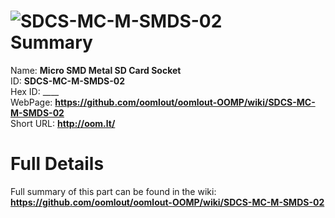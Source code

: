 
![SDCS-MC-M-SMDS-02](https://github.com/oomlout/oomlout-OOMP/blob/master/parts/SDCS-MC-M-SMDS-02/SDCS-MC-M-SMDS-02_420.jpg)   
Summary
=================
  
Name: __Micro SMD Metal SD Card Socket__    
ID: __SDCS-MC-M-SMDS-02__   
Hex ID: ____   
WebPage: __https://github.com/oomlout/oomlout-OOMP/wiki/SDCS-MC-M-SMDS-02__   
Short URL: __http://oom.lt/__   

Full Details
==========================
Full summary of this part can be found in the wiki:   
__https://github.com/oomlout/oomlout-OOMP/wiki/SDCS-MC-M-SMDS-02__    

